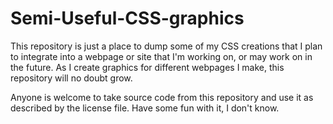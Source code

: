 # Semi-Useful-CSS-graphics

This repository is just a place to dump some of my CSS creations that I plan to integrate into a webpage or site that I'm working on, or may work on in the future. As I create graphics for different webpages I make, this repository will no doubt grow.

Anyone is welcome to take source code from this repository and use it as described by the license file. Have some fun with it, I don't know.
